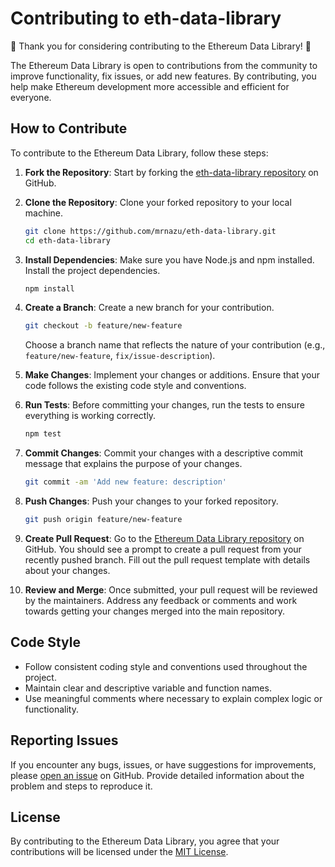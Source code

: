 # Contributing to eth-data-library

🎉 Thank you for considering contributing to the Ethereum Data Library! 🎉

The Ethereum Data Library is open to contributions from the community to improve functionality, fix issues, or add new features. By contributing, you help make Ethereum development more accessible and efficient for everyone.

## How to Contribute

To contribute to the Ethereum Data Library, follow these steps:

1. **Fork the Repository**: Start by forking the [eth-data-library repository](https://github.com/mrnazu/eth-data-library) on GitHub.

2. **Clone the Repository**: Clone your forked repository to your local machine.

    ```bash
    git clone https://github.com/mrnazu/eth-data-library.git
    cd eth-data-library
    ```

3. **Install Dependencies**: Make sure you have Node.js and npm installed. Install the project dependencies.

    ```bash
    npm install
    ```

4. **Create a Branch**: Create a new branch for your contribution.

    ```bash
    git checkout -b feature/new-feature
    ```

   Choose a branch name that reflects the nature of your contribution (e.g., `feature/new-feature`, `fix/issue-description`).

5. **Make Changes**: Implement your changes or additions. Ensure that your code follows the existing code style and conventions.

6. **Run Tests**: Before committing your changes, run the tests to ensure everything is working correctly.

    ```bash
    npm test
    ```

7. **Commit Changes**: Commit your changes with a descriptive commit message that explains the purpose of your changes.

    ```bash
    git commit -am 'Add new feature: description'
    ```

8. **Push Changes**: Push your changes to your forked repository.

    ```bash
    git push origin feature/new-feature
    ```

9. **Create Pull Request**: Go to the [Ethereum Data Library repository](https://github.com/mrnazu/eth-data-library) on GitHub. You should see a prompt to create a pull request from your recently pushed branch. Fill out the pull request template with details about your changes.

10. **Review and Merge**: Once submitted, your pull request will be reviewed by the maintainers. Address any feedback or comments and work towards getting your changes merged into the main repository.

## Code Style

- Follow consistent coding style and conventions used throughout the project.
- Maintain clear and descriptive variable and function names.
- Use meaningful comments where necessary to explain complex logic or functionality.

## Reporting Issues

If you encounter any bugs, issues, or have suggestions for improvements, please [open an issue](https://github.com/mrnazu/eth-data-library/issues) on GitHub. Provide detailed information about the problem and steps to reproduce it.

## License

By contributing to the Ethereum Data Library, you agree that your contributions will be licensed under the [MIT License](LICENSE.md).
